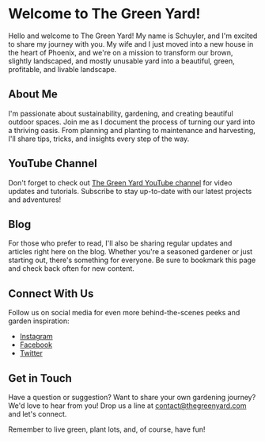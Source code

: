 
# Welcome to The Green Yard!

Hello and welcome to The Green Yard! My name is Schuyler, and I'm excited to share my journey with you. My wife and I just moved into a new house in the heart of Phoenix, and we're on a mission to transform our brown, slightly landscaped, and mostly unusable yard into a beautiful, green, profitable, and livable landscape.

## About Me

I'm passionate about sustainability, gardening, and creating beautiful outdoor spaces. Join me as I document the process of turning our yard into a thriving oasis. From planning and planting to maintenance and harvesting, I'll share tips, tricks, and insights every step of the way.

## YouTube Channel

Don't forget to check out [The Green Yard YouTube channel](https://www.youtube.com/@thegreenyardaz) for video updates and tutorials. Subscribe to stay up-to-date with our latest projects and adventures!

## Blog

For those who prefer to read, I'll also be sharing regular updates and articles right here on the blog. Whether you're a seasoned gardener or just starting out, there's something for everyone. Be sure to bookmark this page and check back often for new content.

## Connect With Us

Follow us on social media for even more behind-the-scenes peeks and garden inspiration:

- [Instagram](https://www.instagram.com/thegreenyardaz/)
- [Facebook](https://www.facebook.com/thegreenyardaz/)
- [Twitter](https://twitter.com/thegreenyardaz/)

## Get in Touch

Have a question or suggestion? Want to share your own gardening journey? We'd love to hear from you! Drop us a line at [contact@thegreenyard.com](mailto:contact@thegreenyard.com) and let's connect.

Remember to live green, plant lots, and, of course, have fun!
